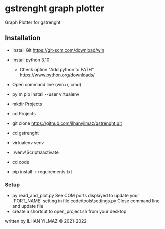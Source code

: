 # gstrenght graph plotter
Graph Plotter for gstrenght 

## Installation
- Install Git
	https://git-scm.com/download/win
- Install python 3.10
	- Check option "Add python to PATH"
	https://www.python.org/downloads/

- Open command line (win+r, cmd)
- py m pip install --user virtualenv

- mkdir Projects
- cd Projects
- git clone https://github.com/ilhanyilmaz/gstrenght.git
- cd gstrenght
- virtualenv venv
- .\venv\Scripts\activate
- cd code
- pip install -r requirements.txt

### Setup
- py read_and_plot.py
	See COM ports displayed to update your 'PORT_NAME' setting in file code\tools\settings.py
	Close command line and update file
- create a shortcut to open_project.sh from your desktop  


written by ILHAN YILMAZ
© 2021-2022
